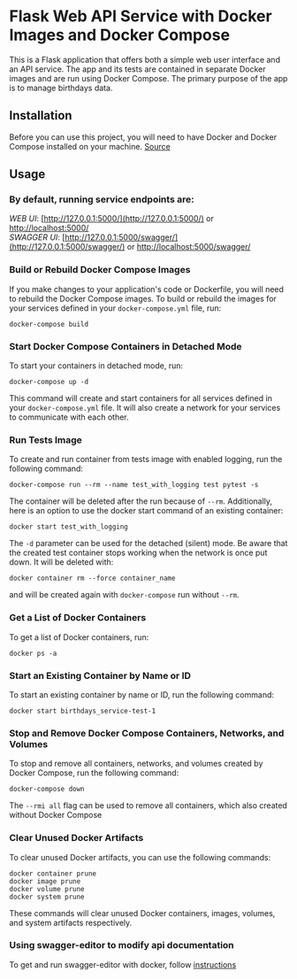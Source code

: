 # Flask Web API Service with Docker Images and Docker Compose

This is a Flask application that offers both a simple web user interface and an API service. The app and its tests are contained in separate Docker images and are run using Docker Compose. The primary purpose of the app is to manage birthdays data.

## Installation

Before you can use this project, you will need to have Docker and Docker Compose installed on your machine. [Source](https://docs.docker.com/compose/install/)

## Usage

### By default, running service endpoints are: 
*WEB UI*: [http://127.0.0.1:5000/](http://127.0.0.1:5000/) or [http://localhost:5000/](http://localhost:5000/) \
*SWAGGER UI*: [http://127.0.0.1:5000/swagger/](http://127.0.0.1:5000/swagger/) or [http://localhost:5000/swagger/](http://localhost:5000/swagger/)

### Build or Rebuild Docker Compose Images

If you make changes to your application's code or Dockerfile, you will need to rebuild the Docker Compose images. To build or rebuild the images for your services defined in your `docker-compose.yml` file, run:

```
docker-compose build
```

### Start Docker Compose Containers in Detached Mode

To start your containers in detached mode, run:
```
docker-compose up -d
```

This command will create and start containers for all services defined in your `docker-compose.yml` file. It will also create a network for your services to communicate with each other.

### Run Tests Image

To create and run container from tests image with enabled logging, run the following command:
```
docker-compose run --rm --name test_with_logging test pytest -s
```
The container will be deleted after the run because of `--rm`. Additionally, here is an option to use the docker start command of an existing container:
```
docker start test_with_logging
```
The `-d` parameter can be used for the detached (silent) mode. Be aware that the created test container stops working when the network is once put down. It will be deleted with:
```
docker container rm --force container_name
```
and will be created again with `docker-compose` run without `--rm`.

### Get a List of Docker Containers

To get a list of Docker containers, run:

```
docker ps -a
```


### Start an Existing Container by Name or ID

To start an existing container by name or ID, run the following command:

```
docker start birthdays_service-test-1
```

### Stop and Remove Docker Compose Containers, Networks, and Volumes

To stop and remove all containers, networks, and volumes created by Docker Compose, run the following command:
```
docker-compose down 
```
The `--rmi all` flag can be used to remove all containers, which also created without Docker Compose


### Clear Unused Docker Artifacts

To clear unused Docker artifacts, you can use the following commands:

```
docker container prune
docker image prune
docker volume prune
docker system prune
```

These commands will clear unused Docker containers, images, volumes, and system artifacts respectively.

### Using swagger-editor to modify api documentation

To get and run swagger-editor with docker, follow [instructions](https://github.com/swagger-api/swagger-editor#running-the-image-from-dockerhub)
